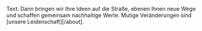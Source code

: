 Text: Dann bringen wir Ihre Ideen auf die Straße, ebenen Ihnen neue Wege und schaffen gemeinsam nachhaltige Werte. Mutige Veränderungen sind [unsere Leidenschaft][/about].
